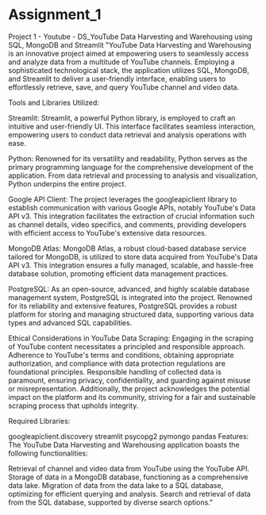 # Assignment_1
Project 1 - Youtube - DS_YouTube Data Harvesting and Warehousing using SQL, MongoDB and Streamlit 
"YouTube Data Harvesting and Warehousing is an innovative project aimed at empowering users to seamlessly access and analyze data from a multitude of YouTube channels. Employing a sophisticated technological stack, the application utilizes SQL, MongoDB, and Streamlit to deliver a user-friendly interface, enabling users to effortlessly retrieve, save, and query YouTube channel and video data.

Tools and Libraries Utilized:

Streamlit:
Streamlit, a powerful Python library, is employed to craft an intuitive and user-friendly UI. This interface facilitates seamless interaction, empowering users to conduct data retrieval and analysis operations with ease.

Python:
Renowned for its versatility and readability, Python serves as the primary programming language for the comprehensive development of the application. From data retrieval and processing to analysis and visualization, Python underpins the entire project.

Google API Client:
The project leverages the googleapiclient library to establish communication with various Google APIs, notably YouTube's Data API v3. This integration facilitates the extraction of crucial information such as channel details, video specifics, and comments, providing developers with efficient access to YouTube's extensive data resources.

MongoDB Atlas:
MongoDB Atlas, a robust cloud-based database service tailored for MongoDB, is utilized to store data acquired from YouTube's Data API v3. This integration ensures a fully managed, scalable, and hassle-free database solution, promoting efficient data management practices.

PostgreSQL:
As an open-source, advanced, and highly scalable database management system, PostgreSQL is integrated into the project. Renowned for its reliability and extensive features, PostgreSQL provides a robust platform for storing and managing structured data, supporting various data types and advanced SQL capabilities.

Ethical Considerations in YouTube Data Scraping:
Engaging in the scraping of YouTube content necessitates a principled and responsible approach. Adherence to YouTube's terms and conditions, obtaining appropriate authorization, and compliance with data protection regulations are foundational principles. Responsible handling of collected data is paramount, ensuring privacy, confidentiality, and guarding against misuse or misrepresentation. Additionally, the project acknowledges the potential impact on the platform and its community, striving for a fair and sustainable scraping process that upholds integrity.

Required Libraries:

googleapiclient.discovery
streamlit
psycopg2
pymongo
pandas
Features:
The YouTube Data Harvesting and Warehousing application boasts the following functionalities:

Retrieval of channel and video data from YouTube using the YouTube API.
Storage of data in a MongoDB database, functioning as a comprehensive data lake.
Migration of data from the data lake to a SQL database, optimizing for efficient querying and analysis.
Search and retrieval of data from the SQL database, supported by diverse search options."
